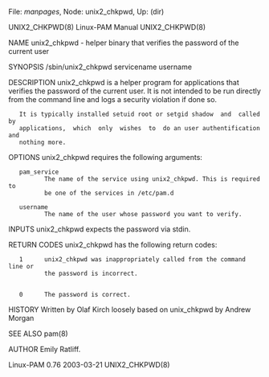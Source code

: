 File: *manpages*,  Node: unix2_chkpwd,  Up: (dir)

UNIX2_CHKPWD(8)                Linux-PAM Manual                UNIX2_CHKPWD(8)



NAME
       unix2_chkpwd  - helper binary that verifies the password of the current
       user

SYNOPSIS
       /sbin/unix2_chkpwd servicename username


DESCRIPTION
       unix2_chkpwd is a helper program for  applications  that  verifies  the
       password  of  the  current user.  It is not intended to be run directly
       from the command line and logs a security violation if done so.

       It is typically installed setuid root or setgid shadow  and  called  by
       applications,  which  only  wishes  to  do an user authentification and
       nothing more.


OPTIONS
       unix2_chkpwd requires the following arguments:

       pam_service
              The name of the service using unix2_chkpwd. This is required  to
              be one of the services in /etc/pam.d

       username
              The name of the user whose password you want to verify.


INPUTS
       unix2_chkpwd expects the password via stdin.


RETURN CODES
       unix2_chkpwd has the following return codes:

       1      unix2_chkpwd was inappropriately called from the command line or
              the password is incorrect.


       0      The password is correct.


HISTORY
       Written by Olaf Kirch loosely based on unix_chkpwd by Andrew Morgan


SEE ALSO
       pam(8)


AUTHOR
       Emily Ratliff.



Linux-PAM 0.76                    2003-03-21                   UNIX2_CHKPWD(8)
